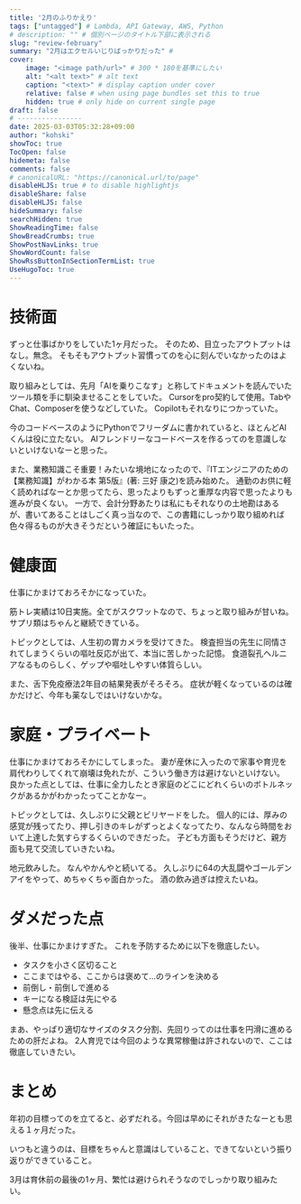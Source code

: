 ```yaml
---
title: '2月のふりかえり'
tags: ["untagged"] # Lambda, API Gateway, AWS, Python
# description: "" # 個別ページのタイトル下部に表示される
slug: "review-february"
summary: "2月はエクセルいじりばっかりだった" # 
cover:
    image: "<image path/url>" # 300 * 180を基準にしたい
    alt: "<alt text>" # alt text
    caption: "<text>" # display caption under cover
    relative: false # when using page bundles set this to true
    hidden: true # only hide on current single page
draft: false
# ----------------
date: 2025-03-03T05:32:28+09:00
author: "kohski"
showToc: true
TocOpen: false
hidemeta: false
comments: false
# canonicalURL: "https://canonical.url/to/page"
disableHLJS: true # to disable highlightjs
disableShare: false
disableHLJS: false
hideSummary: false
searchHidden: true
ShowReadingTime: false
ShowBreadCrumbs: true
ShowPostNavLinks: true
ShowWordCount: false
ShowRssButtonInSectionTermList: true
UseHugoToc: true
---
```


# 技術面

ずっと仕事ばかりをしていた1ヶ月だった。
そのため、目立ったアウトプットはなし。無念。
そもそもアウトプット習慣ってのを心に刻んでいなかったのはよくないね。

取り組みとしては、先月「AIを乗りこなす」と称してドキュメントを読んでいたツール類を手に馴染ませることをしていた。
Cursorをpro契約して使用。TabやChat、Composerを使うなどしていた。
Copilotもそれなりにつかっていた。

今のコードベースのようにPythonでフリーダムに書かれていると、ほとんどAIくんは役に立たない。
AIフレンドリーなコードベースを作るってのを意識しないといけないなーと思った。

また、業務知識こそ重要！みたいな境地になったので、『ITエンジニアのための【業務知識】がわかる本 第5版』(著: 三好 康之)を読み始めた。
通勤のお供に軽く読めればなーとか思ってたら、思ったよりもずっと重厚な内容で思ったよりも進みが良くない。
一方で、会計分野あたりは私にもそれなりの土地勘はあるが、書いてあることはしごく真っ当なので、この書籍にしっかり取り組めれば色々得るものが大きそうだという確証にもいたった。


# 健康面

仕事にかまけておろそかになっていた。

筋トレ実績は10日実施。全てがスクワットなので、ちょっと取り組みが甘いね。
サプリ類はちゃんと継続できている。

トピックとしては、人生初の胃カメラを受けてきた。
検査担当の先生に同情されてしまうくらいの嘔吐反応が出て、本当に苦しかった記憶。
食道裂孔ヘルニアなるものらしく、ゲップや嘔吐しやすい体質らしい。

また、舌下免疫療法2年目の結果発表がそろそろ。
症状が軽くなっているのは確かだけど、今年も薬なしではいけないかな。

# 家庭・プライベート

仕事にかまけておろそかにしてしまった。
妻が産休に入ったので家事や育児を肩代わりしてくれて崩壊は免れたが、こういう働き方は避けないといけない。
良かった点としては、仕事に全力したとき家庭のどこにどれくらいのボトルネックがあるかがわかったってことかなー。


トピックとしては、久しぶりに父親とビリヤードをした。
個人的には、厚みの感覚が残ってたり、押し引きのキレがずっとよくなってたり、なんなら時間をおいて上達した気すらするくらいのできだった。
子ども方面もそうだけど、親方面も見て交流していきたいね。

地元飲みした。
なんやかんやと続いてる。
久しぶりに64の大乱闘やゴールデンアイをやって、めちゃくちゃ面白かった。
酒の飲み過ぎは控えたいね。


# ダメだった点

後半、仕事にかまけすぎた。
これを予防するために以下を徹底したい。

- タスクを小さく区切ること
- ここまではやる、ここからは褒めて...のラインを決める
- 前倒し・前倒しで進める
- キーになる検証は先にやる
- 懸念点は先に伝える

まあ、やっぱり適切なサイズのタスク分割、先回りってのは仕事を円滑に進めるための肝だよね。
2人育児では今回のような異常稼働は許されないので、ここは徹底していきたい。

# まとめ

年初の目標ってのを立てると、必ずだれる。今回は早めにそれがきたなーとも思える１ヶ月だった。

いつもと違うのは、目標をちゃんと意識はしていること、できてないという振り返りができていること。

3月は育休前の最後の1ヶ月、繁忙は避けられそうなのでしっかり取り組みたい。